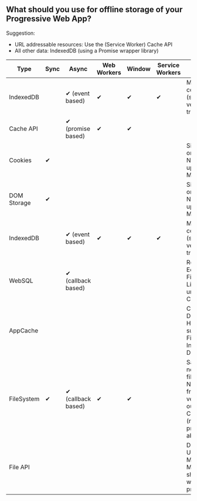 ## What should you use for offline storage of your Progressive Web App?

Suggestion:

* URL addressable resources: Use the (Service Worker) Cache API
* All other data: IndexedDB (using a Promise wrapper library)

| Type        | Sync | Async               | Web Workers | Window | Service Workers | Gotchas                                                                                                           | Libraries                                                                                                                                                                    |
|-------------|------|---------------------|-------------|--------|-----------------|-------------------------------------------------------------------------------------------------------------------|------------------------------------------------------------------------------------------------------------------------------------------------------------------------------|
| IndexedDB   |      | ✔  (event based)    | ✔           | ✔      | ✔               | Mandatory complexity  (schema versioning, transactions)                                                           | [localForage](https://mozilla.github.io/localForage/),[dexie](http://dexie.org/),[idb](https://github.com/jakearchibald/indexeddb-promised), [PouchDB](https://pouchdb.com/) |
| Cache API   |      |  ✔  (promise based) | ✔           | ✔      |                 |                                                                                                                   | [sw-toolbox](https://github.com/GoogleChrome/sw-toolbox)                                          
| Cookies     | ✔    |                     |             |        |                 | Size-limited, only strings.  Not hooked up to Quota Manager                                                       | [js-cookie](https://github.com/js-cookie/js-cookie), [Cookies.js](https://github.com/ScottHamper/Cookies)                                                                    |
| DOM Storage | ✔    |                     |             |        |                 | Size-limited, only strings.  Not hooked up to Quota Manager                                                       |                                                                                                                                                                              |
| IndexedDB   |      | ✔  (event based)    | ✔           | ✔      | ✔               | Mandatory complexity  (schema versioning, transactions)                                                           | [localForage](https://mozilla.github.io/localForage/),[dexie](http://dexie.org/),[idb](https://github.com/jakearchibald/indexeddb-promised), [PouchDB](https://pouchdb.com/) |
| WebSQL      |      | ✔  (callback based) |             |        |                 | Rejected by Edge, Firefox.  Likely to unship in Chrome.                                                           |                                                                                                                                                                              |
| AppCache    |      |                     |             |        |                 | Chrome: Deprecating HTTP support Firefox: Intent to Deprecate                                                     |                                                                                                                                                                              |                                                                           |
| FileSystem  | ✔    | ✔  (callback based) | ✔           | ✔      |                 | Sandboxed - not native file access No interest from other vendors outside Chrome  (newer Moz proposal abandoned?) |                                                                                                                                                                              |
| File API    |      |                     |             |        |                 | Directory Upload - MSFT and Moz (?)  shipping webkit-prefixed API                                                 |                                                                                                                                                                              |
